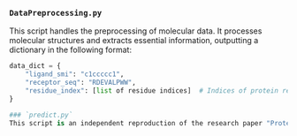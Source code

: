 ### `DataPreprocessing.py`  
This script handles the preprocessing of molecular data. It processes molecular structures and extracts essential information, outputting a dictionary in the following format:

```python
data_dict = {
    "ligand_smi": "c1ccccc1",
    "receptor_seq": "RDEVALPWW",
    "residue_index": [list of residue indices]  # Indices of protein residues within 8 Å of the ligand
}

### `predict.py`  
This script is an independent reproduction of the research paper "Protein Language Model-Powered 3D Ligand Binding Site Prediction from Protein Sequence." Since the original code is not publicly available, this implementation was developed from scratch based on the methods described in the paper.
